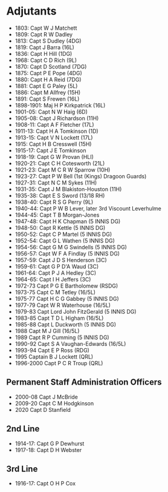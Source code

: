 # Adjutants

* 1803: Capt W J Matchett
* 1809: Capt R W Dadley
* 1813: Capt S Dudley (4DG)
* 1819: Capt J Barra (16L)
* 1836: Capt H Hill (1DG)
* 1968: Capt C D Rich (9L)
* 1870: Capt D Scotland (7DG)
* 1875: Capt P E Pope (4DG)
* 1880: Capt H A Reid (7DG)
* 1881: Capt E G Paley (5L)
* 1886: Capt M Allfrey (15H)
* 1891: Capt S Frewen (16L)
* 1898-1901: Maj H P Kirkpatrick (16L)
* 1901-05: Capt N W Haig (6D)
* 1905-08: Capt J Richardson (11H)
* 1908-11: Capt A F Fletcher (17L)
* 1911-13: Capt H A Tomkinson (1D)
* 1913-15: Capt V N Lockett (17L)
* 1915: Capt H B Cresswell (15H)
* 1915-17: Capt J E Tomkinson
* 1918-19: Capt G W Provan (HLI)
* 1920-21: Capt C H Cotesworth (21L)
* 1921-23: Capt M C R W Sparrow (10H)
* 1923-27: Capt P W Bell (1st (Kings) Dragoon Guards)
* 1927-31: Capt N C M Sykes (11H)
* 1931-35: Capt J M Blakiston-Houston (11H)
* 1935-38: Capt E S Sword (13/18 RH)
* 1938-40: Capt R S G Perry (9L)
* 1940-44: Capt P W B Lever, later 3rd Viscount Leverhulme
* 1944-45: Capt T B Morgan-Jones
* 1947-48: Capt H K Chapman (5 INNIS DG)
* 1948-50: Capt R Kettle (5 INNIS DG)
* 1950-52: Capt C P Martel (5 INNIS DG)
* 1952-54: Capt G L Wathen (5 INNIS DG)
* 1954-56: Capt G M G Swindells (5 INNIS DG)
* 1956-57: Capt W F A Findlay (5 INNIS DG)
* 1957-59: Capt J D S Henderson (3C)
* 1959-61: Capt G P D'A Waud (3C)
* 1961-64: Capt P J A Hedley (3C)
* 1964-65: Capt I H Jeffers (3C)
* 1972-73 Capt P G E Bartholomew (RSDG)
* 1973-75 Capt C M Tetley (16/5L)
* 1975-77 Capt H C G Gabbey (5 INNIS DG)
* 1977-79 Capt W R Waterhouse (16/5L)
* 1979-83 Capt Lord John FitzGerald (5 INNIS DG)
* 1983-85 Capt T D L Higham (16/5L)
* 1985-88 Capt L Duckworth (5 INNIS DG)
* 1988 Capt M J Gill (16/5L)
* 1989 Capt R P Cumming (5 INNIS DG)
* 1990-92 Capt S A Vaughan-Edwards (16/5L)
* 1993-94 Capt E P Ross (RDG)
* 1995 Captain B J Lockett (QRL)
* 1996-2000 Capt P C R Troup (QRL)

## Permanent Staff Administration Officers

* 2000-08 Capt J McBride
* 2009-20 Capt C M Hodgkinson
* 2020 Capt D Stanfield

## 2nd Line

* 1914-17: Capt G P Dewhurst
* 1917-18: Capt D H Webster

## 3rd Line

* 1916-17: Capt O H P Cox
